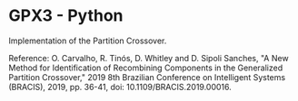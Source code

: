 # GPX3 - Python
Implementation of the Partition Crossover.

Reference:
O. Carvalho, R. Tinós, D. Whitley and D. Sipoli Sanches,
"A New Method for Identification of Recombining Components
in the Generalized Partition Crossover,"
2019 8th Brazilian Conference on Intelligent Systems (BRACIS),
2019, pp. 36-41, doi: 10.1109/BRACIS.2019.00016.

